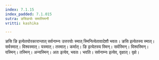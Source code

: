 ```yaml
---
index: 7.1.15
index_padded: 7.1.015
sutra: ङसिङ्योः समात्स्मिनौ
vritti: kashika

---
```

ङसि ङि इत्येतयोरकारान्तात् सर्वनाम्नः उत्तरयोः स्मात् स्मिनित्येतावादेशौ भवतः। ङसि इत्येतस्य स्मात्। सर्वस्मात्। विश्वस्मात्। यस्मात्। तस्मात्। कर्मात्। ङि इत्येतस्य स्मिन्। सर्वस्मिन्। विश्वस्मिन्। यस्मिन्। तस्मिन्। अन्यस्मिन्। अतः इत्येव, भवतः। भवति। सर्वनाम्नः इत्येव, वृक्षात्। वृक्षे।